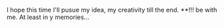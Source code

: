 
I hope this time I'll pusue my idea, my creativity till the end.
**!!! be with me. At least in y memories...

